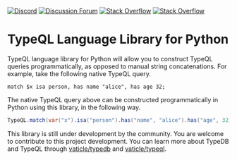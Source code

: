 [![Discord](https://img.shields.io/discord/665254494820368395?color=7389D8&label=chat&logo=discord&logoColor=ffffff)](https://vaticle.com/discord)
[![Discussion Forum](https://img.shields.io/discourse/https/forum.vaticle.com/topics.svg)](https://forum.vaticle.com)
[![Stack Overflow](https://img.shields.io/badge/stackoverflow-typedb-796de3.svg)](https://stackoverflow.com/questions/tagged/typedb)
[![Stack Overflow](https://img.shields.io/badge/stackoverflow-typeql-3dce8c.svg)](https://stackoverflow.com/questions/tagged/typeql)

# TypeQL Language Library for Python

TypeQL language library for Python will allow you to construct TypeQL queries programmatically, as opposed to manual string concatenations. For example, take the following native TypeQL query.

```typeql
match $x isa person, has name "alice", has age 32;
``` 

The native TypeQL query above can be constructed programmatically in Python using this library, in the following way.

```java
TypeQL.match(var("x").isa("person").has("name", "alice").has("age", 32));
```

This library is still under development by the community. You are welcome to contribute to this project development. You can learn more about TypeDB and TypeQL through [vaticle/typedb](https://github.com/vaticle/typedb) and [vaticle/typeql](https://github.com/vaticle/typeql).

 
